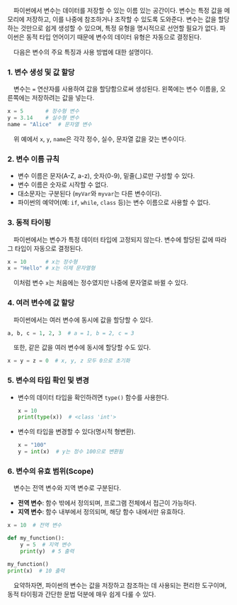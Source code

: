 &emsp;파이썬에서 변수는 데이터를 저장할 수 있는 이름 있는 공간이다. 변수는 특정 값을 메모리에 저장하고, 이를 나중에 참조하거나 조작할 수 있도록 도와준다. 변수는 값을 할당하는 것만으로 쉽게 생성할 수 있으며, 특정 유형을 명시적으로 선언할 필요가 없다. 파이썬은 동적 타입 언어이기 때문에 변수의 데이터 유형은 자동으로 결정된다.

&emsp;다음은 변수의 주요 특징과 사용 방법에 대한 설명이다.

### 1. 변수 생성 및 값 할당
&emsp;변수는 `=` 연산자를 사용하여 값을 할당함으로써 생성된다. 왼쪽에는 변수 이름을, 오른쪽에는 저장하려는 값을 넣는다.
```python
x = 5       # 정수형 변수
y = 3.14    # 실수형 변수
name = "Alice"  # 문자열 변수
```
&emsp;위 예에서 `x`, `y`, `name`은 각각 정수, 실수, 문자열 값을 갖는 변수이다.

### 2. 변수 이름 규칙
- 변수 이름은 문자(A-Z, a-z), 숫자(0-9), 밑줄(_)로만 구성할 수 있다.
- 변수 이름은 숫자로 시작할 수 없다.
- 대소문자는 구분된다 (`myVar`와 `myvar`는 다른 변수이다).
- 파이썬의 예약어(예: `if`, `while`, `class` 등)는 변수 이름으로 사용할 수 없다.

### 3. 동적 타이핑
&emsp;파이썬에서는 변수가 특정 데이터 타입에 고정되지 않는다. 변수에 할당된 값에 따라 그 타입이 자동으로 결정된다.
```python
x = 10      # x는 정수형
x = "Hello" # x는 이제 문자열형
```
&emsp;이처럼 변수 `x`는 처음에는 정수였지만 나중에 문자열로 바뀔 수 있다.

### 4. 여러 변수에 값 할당
&emsp;파이썬에서는 여러 변수에 동시에 값을 할당할 수 있다.
```python
a, b, c = 1, 2, 3  # a = 1, b = 2, c = 3
```
&emsp;또한, 같은 값을 여러 변수에 동시에 할당할 수도 있다.
```python
x = y = z = 0  # x, y, z 모두 0으로 초기화
```

### 5. 변수의 타입 확인 및 변경
- 변수의 데이터 타입을 확인하려면 `type()` 함수를 사용한다.
  ```python
  x = 10
  print(type(x))  # <class 'int'>
  ```
- 변수의 타입을 변경할 수 있다(명시적 형변환).
  ```python
  x = "100"
  y = int(x)  # y는 정수 100으로 변환됨
  ```

### 6. 변수의 유효 범위(Scope)
&emsp;변수는 전역 변수와 지역 변수로 구분된다.
- **전역 변수**: 함수 밖에서 정의되며, 프로그램 전체에서 접근이 가능하다.
- **지역 변수**: 함수 내부에서 정의되며, 해당 함수 내에서만 유효하다.
```python
x = 10  # 전역 변수

def my_function():
    y = 5  # 지역 변수
    print(y)  # 5 출력

my_function()
print(x)  # 10 출력
```

&emsp;요약하자면, 파이썬의 변수는 값을 저장하고 참조하는 데 사용되는 편리한 도구이며, 동적 타이핑과 간단한 문법 덕분에 매우 쉽게 다룰 수 있다.